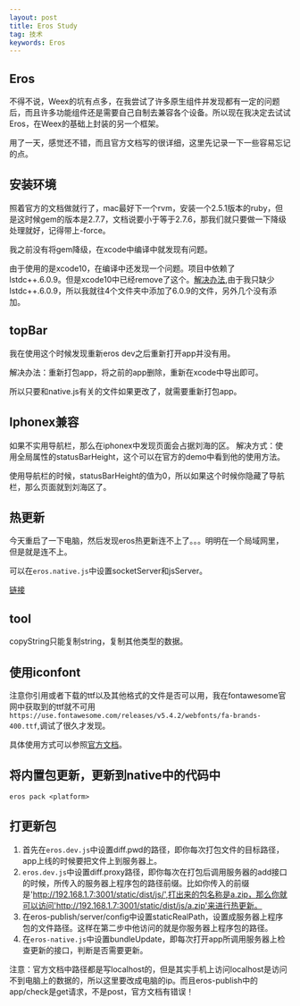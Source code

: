```yaml
---
layout: post
title: Eros Study
tag: 技术
keywords: Eros
---
```



## Eros

不得不说，Weex的坑有点多，在我尝试了许多原生组件并发现都有一定的问题后，而且许多功能组件还是需要自己自制去兼容各个设备。所以现在我决定去试试Eros，在Weex的基础上封装的另一个框架。

用了一天，感觉还不错，而且官方文档写的很详细，这里先记录一下一些容易忘记的点。


## 安装环境

照着官方的文档做就行了，mac最好下一个rvm，安装一个2.5.1版本的ruby，但是这时候gem的版本是2.7.7，文档说要小于等于2.7.6，那我们就只要做一下降级处理就好，记得带上-force。

我之前没有将gem降级，在xcode中编译中就发现有问题。

由于使用的是xcode10，在编译中还发现一个问题。项目中依赖了lstdc++.6.0.9。但是xcode10中已经remove了这个。[解决办法](https://www.jianshu.com/p/6d94278d62b3),由于我只缺少lstdc++.6.0.9，所以我就往4个文件夹中添加了6.0.9的文件，另外几个没有添加。


## topBar

我在使用这个时候发现重新eros dev之后重新打开app并没有用。

解决办法：重新打包app，将之前的app删除，重新在xcode中导出即可。

所以只要和native.js有关的文件如果更改了，就需要重新打包app。



## Iphonex兼容

如果不实用导航栏，那么在iphonex中发现页面会占据刘海的区。
解决方式：使用全局属性的statusBarHeight，这个可以在官方的demo中看到他的使用方法。

使用导航栏的时候，statusBarHeight的值为0，所以如果这个时候你隐藏了导航栏，那么页面就到刘海区了。



## 热更新

今天重启了一下电脑，然后发现eros热更新连不上了。。。明明在一个局域网里，但是就是连不上。

可以在`eros.native.js`中设置socketServer和jsServer。

[链接](https://bmfe.github.io/eros-docs//#/zh-cn/QA?id=q-%E7%83%AD%E5%88%B7%E6%96%B0%E4%B8%8D%E8%B5%B7%E4%BD%9C%E7%94%A8%EF%BC%88%E6%89%8B%E5%8A%A8%E6%8C%87%E5%AE%9A%E6%9C%8D%E5%8A%A1%E5%9C%B0%E5%9D%80%EF%BC%89)


## tool

copyString只能复制string，复制其他类型的数据。



## 使用iconfont

注意你引用或者下载的ttf以及其他格式的文件是否可以用，我在fontawesome官网中获取到的ttf就不可用`https://use.fontawesome.com/releases/v5.4.2/webfonts/fa-brands-400.ttf`,调试了很久才发现。

具体使用方式可以参照[官方文档](https://bmfe.github.io/eros-docs//#/zh-cn/base_extend?id=%E5%8A%A0%E8%BD%BD-iconfont-%E8%B5%84%E6%BA%90)。



## 将内置包更新，更新到native中的代码中

`eros pack <platform>`



## 打更新包

1. 首先在`eros.dev.js`中设置diff.pwd的路径，即你每次打包文件的目标路径，app上线的时候要把文件上到服务器上。
2. `eros.dev.js`中设置diff.proxy路径，即你每次在打包后调用服务器的add接口的时候，所传入的服务器上程序包的路径前缀。比如你传入的前缀是'http://192.168.1.7:3001/static/dist/js/',打出来的包名称是a.zip，那么你就可以访问'http://192.168.1.7:3001/static/dist/js/a.zip'来进行热更新。
3. 在eros-publish/server/config中设置staticRealPath，设置成服务器上程序包的文件路径。这样在第二步中他访问的就是你服务器上程序包的路径。
4. 在`eros-native.js`中设置bundleUpdate，即每次打开app所调用服务器上检查更新的接口，判断是否需要更新。


注意：官方文档中路径都是写localhost的，但是其实手机上访问localhost是访问不到电脑上的数据的，所以这里要改成电脑的ip。而且eros-publish中的app/check是get请求，不是post，官方文档有错误！

